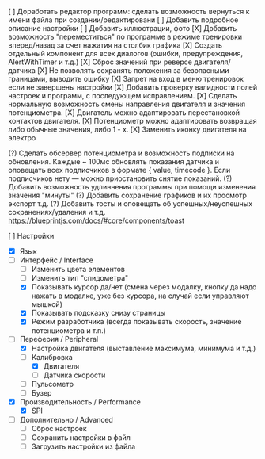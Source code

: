 [ ] Доработать редактор программ: сделать возможность вернуться к имени файла при создании/редактировани
[ ] Добавить подробное описание настройки
[ ] Добавить иллюстрации, фото
[X] Добавить возможность "переместиться" по программе в режиме тренировки вперед/назад за счет нажатия на столбик графика
[X] Создать отдельный компонент для всех диалогов (ошибки, предупреждения, AlertWithTimer и т.д.)
[X] Сброс значений при реверсе двигателя/датчика
[X] Не позволять сохранять положения за безопасными границами, выводить ошибку
[X] Запрет на вход в меню тренировок если не завершены настройки
[X] Добавить проверку валидности полей настроек и программ, с последующем исправлением.
[X] Сделать нормальную возможность смены направления двигателя и значения потенциометра.
[X] Двигатель можно адаптировать перестановкой контактов двигателя.
[X] Потенциометр можно адаптировать возвращая либо обычные значения, либо 1 - х.
[X] Заменить иконку двигателя на электро

(?) Сделать обсервер потенциометра и возможность подписки на обновления. Каждые ~ 100мс обновлять показания датчика и оповещать всех подписчиков в формате { value, timecode }. Если подписчиков нету — можно приостановить снятие показаний.
(?) Добавить возможность удлиннения программы при помощи изменения значения "минуты"
(?) Добавить сохранение графиков и их просмотр экспорт т.д.
(?) Добавить тосты и оповещать об успешных/неуспешных сохранениях/удаления и т.д. https://blueprintjs.com/docs/#core/components/toast

[ ] Настройки

- [x] Язык
- [ ] Интерфейс / Interface
  - [ ] Изменить цвета элементов
  - [ ] Изменить тип "спидометра"
  - [x] Показывать курсор да/нет (смена через модалку, кнопку да надо нажать в модалке, уже без курсора, на случай если управляют мышкой)
  - [x] Показывать подсказку снизу страницы
  - [x] Режим разработчика (всегда показывать скорость, значение потенциометра и т.п.)
- [ ] Переферия / Peripheral
  - [x] Настройка двигателя (выставление максимума, минимума и т.д.)
  - [ ] Калибровка
    - [x] Двигателя
    - [ ] Датчика скорости
  - [ ] Пульсометр
  - [ ] Бузер
- [x] Производительность / Performance
  - [x] SPI
- [ ] Дополнительно / Advanced
  - [ ] Сброс настроек
  - [ ] Сохранить настройки в файл
  - [ ] Загрузить настройки из файла
